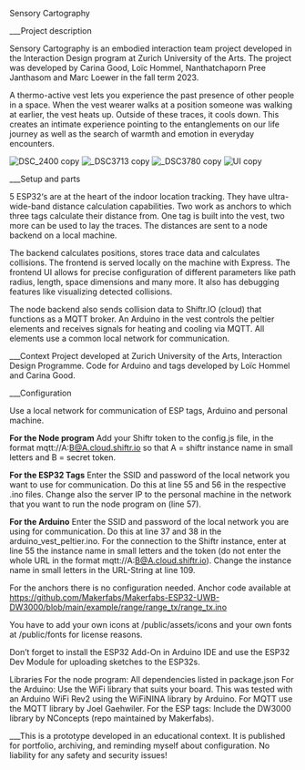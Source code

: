 Sensory Cartography

___Project description

Sensory Cartography is an embodied interaction team project developed in the Interaction Design program at Zurich University of the Arts. The project was developed by Carina Good, Loïc Hommel, Nanthatchaporn Pree Janthasom and Marc Loewer in the fall term 2023.

A thermo-active vest lets you experience the past presence of other people in a space. When the vest wearer walks at a position someone was walking at earlier, the vest heats up. Outside of these traces, it cools down. This creates an intimate experience pointing to the entanglements on our life journey as well as the search of warmth and emotion in everyday encounters.

![DSC_2400 copy](https://github.com/marcloe/sensoryCartography/assets/76460507/62519cb7-c110-4b04-9ad4-18fa084081c8)
![_DSC3713 copy](https://github.com/marcloe/sensoryCartography/assets/76460507/8e4eef30-f9a8-4ceb-944c-0189446d5eb1)
![_DSC3780 copy](https://github.com/marcloe/sensoryCartography/assets/76460507/4cd89edf-b1fe-484b-a9c6-57d853af67e7)
![UI copy](https://github.com/marcloe/sensoryCartography/assets/76460507/12eb42c6-abc4-4c2e-87c8-654160d9c36e)

___Setup and parts

5 ESP32‘s are at the heart of the indoor location tracking. They have ultra-wide-band distance calculation capabilities. Two work as anchors to which three tags calculate their distance from. One tag is built into the vest, two more can be used to lay the traces. The distances are sent to a node backend on a local machine. 

The backend calculates positions, stores trace data and calculates collisions. The frontend is served locally on the machine with Express. The frontend UI allows for precise configuration of different parameters like path radius, length, space dimensions and many more. It also has debugging features like visualizing detected collisions.

The node backend also sends collision data to Shiftr.IO (cloud) that functions as a MQTT broker. An Arduino in the vest controls the peltier elements and receives signals for heating and cooling via MQTT. All elements use a common local network for communication.

___Context
Project developed at Zurich University of the Arts, Interaction Design Programme. Code for Arduino and tags developed by Loïc Hommel and Carina Good.

___Configuration

Use a local network for communication of ESP tags, Arduino and personal machine.

**For the Node program**
Add your Shiftr token to the config.js file, in the format mqtt://A:B@A.cloud.shiftr.io so that A = shiftr instance name  in small letters and B = secret token.

**For the ESP32 Tags** 
Enter the SSID and password of the local network you want to use for communication. Do this at line 55 and 56 in the respective .ino files. Change also the server IP to the personal machine in the network that you want to run the node program on (line 57).

**For the Arduino**
Enter the SSID and password of the local network you are using for communication. Do this at line 37 and 38 in the arduino_vest_peltier.ino. For the connection to the Shiftr instance, enter at line 55 the instance name in small letters and the token (do not enter the whole URL in the format mqtt://A:B@A.cloud.shiftr.io). Change the instance name in small letters in the URL-String at line 109.

For the anchors there is no configuration needed. Anchor code available at https://github.com/Makerfabs/Makerfabs-ESP32-UWB-DW3000/blob/main/example/range/range_tx/range_tx.ino

You have to add your own icons at /public/assets/icons and your own fonts at /public/fonts for license reasons.

Don’t forget to install the ESP32 Add-On in Arduino IDE and use the ESP32 Dev Module for uploading sketches to the ESP32s.

Libraries
For the node program: All dependencies listed in package.json
For the Arduino: Use the WiFi library that suits your board. This was tested with an Arduino WiFi Rev2 using the WiFiNINA library by Arduino. For MQTT use the MQTT library by Joel Gaehwiler.
For the ESP tags: Include the DW3000 library by NConcepts (repo maintained by Makerfabs).

___This is a prototype developed in an educational context. It is published for portfolio, archiving, and reminding myself about configuration. No liability for any safety and security issues!
